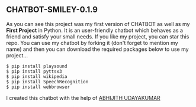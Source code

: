 ## CHATBOT-SMILEY-0.1.9 




As you can see this project was my first version of CHATBOT as well as my <b>First Project</b> in Python. It is an user-friendly chatbot which behaves as a friend and satisfy your small needs. If you like my project, you can star this repo. You can use my chatbot by forking it (don't forget to mention my name) and then you can download the required packages below to use my project...


```console
$ pip install playsound
$ pip install pyttsx3
$ pip install wikipedia
$ pip install SpeechRecognition
$ pip install webbrowser
```


I created this chatbot with the help of <a href = "https://github.com/Abhijith14">ABHIJITH UDAYAKUMAR </a>
  

